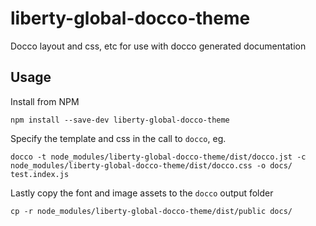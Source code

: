 # liberty-global-docco-theme

Docco layout and css, etc for use with docco generated documentation

## Usage

Install from NPM

```
npm install --save-dev liberty-global-docco-theme
```

Specify the template and css in the call to `docco`, eg.

```
docco -t node_modules/liberty-global-docco-theme/dist/docco.jst -c node_modules/liberty-global-docco-theme/dist/docco.css -o docs/ test.index.js
```

Lastly copy the font and image assets to the `docco` output folder

```
cp -r node_modules/liberty-global-docco-theme/dist/public docs/
```
